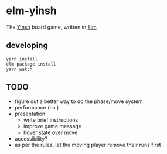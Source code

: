# elm-yinsh

The [Yinsh][yinsh] board game, written in [Elm][elm-lang]

## developing

```
yarn install
elm package install
yarn watch
```

## TODO

- figure out a better way to do the phase/move system
- performance (ha.)
- presentation
  - write brief instructions
  - improve game message
  - hover state over move
- accessibility?
- as per the rules, let the moving player remove their runs first

[yinsh]: http://www.gipf.com/yinsh/
[rules]: https://web.archive.org/web/20161118010122/http://www.gipf.com/yinsh/index.html
[elm-lang]: http://elm-lang.org/
